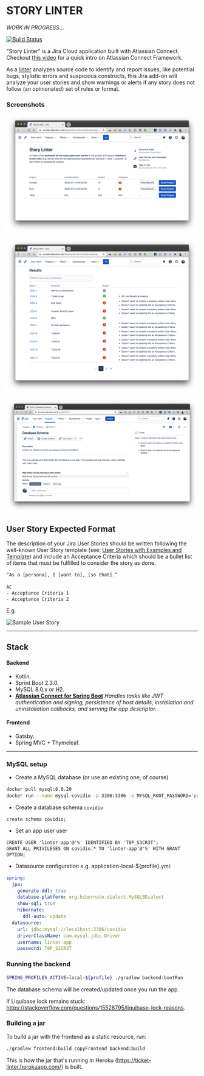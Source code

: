 # STORY LINTER
_WORK IN PROGRESS_...

[![Build Status](https://travis-ci.com/jmigueprieto/ticket-linter.svg?branch=master)](https://travis-ci.com/jmigueprieto/ticket-linter)

"Story Linter" is a Jira Cloud application built with Atlassian Connect. Checkout [this
video](https://www.youtube.com/watch?v=qzxVBjV5g60) for a quick intro on Atlassian Connect Framework.

As a [linter](https://en.wikipedia.org/wiki/Lint_(software))
analyzes source code to identify and report issues, like potential bugs, stylistic errors and suspicious constructs,
this Jira add-on will analyze your user stories and show warnings or alerts if any story does not follow (an opinionated)
set of rules or format.

### Screenshots

![Screenshot](./docs/images/screenshot-01.png)

![Screenshot](./docs/images/screenshot-02.png)

![Screenshot](./docs/images/screenshot-03.png)


## User Story Expected Format

The description of your Jira User Stories should be written following the well-known User Story template (see: [User Stories with Examples and Template](https://www.atlassian.com/agile/project-management/user-stories)) 
and include an Acceptance Criteria which should be a bullet list of items that must be fulfilled to consider the story as done.


```text
“As a [persona], I [want to], [so that].”

AC
- Acceptance Criteria 1
- Acceptance Criteria 2
```


E.g.


![Sample User Story](./docs/images/sample-story.png)

----

## Stack 

#### Backend
- Kotlin.
- Sprint Boot 2.3.0.
- MySQL 8.0.x or H2.
- [**Atlassian Connect for Spring Boot**](https://developer.atlassian.com/cloud/jira/platform/frameworks-and-tools/)
_Handles tasks like JWT authentication and signing, persistence of host details, installation and uninstallation callbacks, and serving the app descriptor._

#### Frontend
- Gatsby.
- Spring MVC + Thymeleaf.

---

### MySQL setup

- Create a MySQL database (or use an existing one, of course) 
```bash
docker pull mysql:8.0.20
docker run --name mysql-covidio -p 3306:3306 -e MYSQL_ROOT_PASSWORD='pazz' -e MYSQL_ROOT_HOST='%' -v /Users/jmpr/ticket-linter/data/mysql:/var/lib/mysql -d mysql:8.0.20
```

- Create a database schema `covidio`
```mysql
create schema covidio;
```


- Set an app user user
```mysql
CREATE USER 'linter-app'@'%' IDENTIFIED BY 'T0P_S3CR3T';
GRANT ALL PRIVILEGES ON covidio.* TO 'linter-app'@'%' WITH GRANT OPTION;
```

- Datasource configuration e.g. application-local-${profile}.yml:
```yaml
spring:
  jpa:
    generate-ddl: true
    database-platform: org.hibernate.dialect.MySQL8Dialect
    show-sql: true
    hibernate:
      ddl-auto: update
  datasource:
    url: jdbc:mysql://localhost:3306/covidio
    driverClassName: com.mysql.jdbc.Driver
    username: linter-app
    password: T0P_S3CR3T
```

### Running the backend

```bash
SPRING_PROFILES_ACTIVE=local-${profile} ./gradlew backend:bootRun
```

The database schema will be created/updated once you run the app.

If Liquibase lock remains stuck: https://stackoverflow.com/questions/15528795/liquibase-lock-reasons.

### Building a jar 

To build a jar with the frontend as a static resource, run:

```bash
./gradlew frontend:build copyFrontend backend:build
```

This is how the jar that's running in Heroku (https://ticket-linter.herokuapp.com/) is built.



